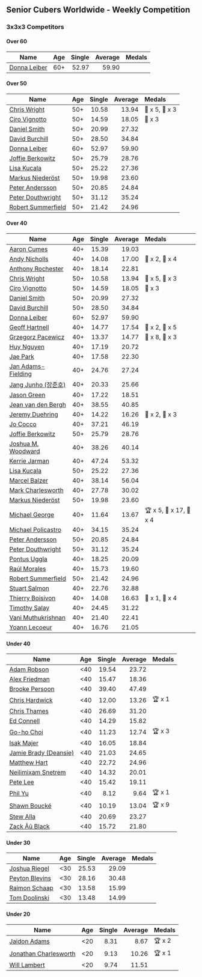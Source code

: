 ## Senior Cubers Worldwide - Weekly Competition
### 3x3x3 Competitors

#### Over 60

| Name | Age | Single | Average | Medals |
| -- | :--: | --: | --: | :-- |
| [Donna Leiber](../../persons/donna_leiber/333.md) | 60+ | 52.97 | 59.90 |  |

#### Over 50

| Name | Age | Single | Average | Medals |
| -- | :--: | --: | --: | :-- |
| [Chris Wright](../../persons/chris_wright/333.md) | 50+ | 10.58 | 13.94 | 🥇 x 5, 🥈 x 3 |
| [Ciro Vignotto](../../persons/ciro_vignotto/333.md) | 50+ | 14.59 | 18.05 | 🥉 x 3 |
| [Daniel Smith](../../persons/daniel_smith/333.md) | 50+ | 20.99 | 27.32 |  |
| [David Burchill](../../persons/david_burchill/333.md) | 50+ | 28.50 | 34.84 |  |
| [Donna Leiber](../../persons/donna_leiber/333.md) | 60+ | 52.97 | 59.90 |  |
| [Joffie Berkowitz](../../persons/joffie_berkowitz/333.md) | 50+ | 25.79 | 28.76 |  |
| [Lisa Kucala](../../persons/lisa_kucala/333.md) | 50+ | 25.22 | 27.36 |  |
| [Markus Niederöst](../../persons/markus_niederost/333.md) | 50+ | 19.98 | 23.60 |  |
| [Peter Andersson](../../persons/peter_andersson/333.md) | 50+ | 20.85 | 24.84 |  |
| [Peter Douthwright](../../persons/peter_douthwright/333.md) | 50+ | 31.12 | 35.24 |  |
| [Robert Summerfield](../../persons/robert_summerfield/333.md) | 50+ | 21.42 | 24.96 |  |

#### Over 40

| Name | Age | Single | Average | Medals |
| -- | :--: | --: | --: | :-- |
| [Aaron Cumes](../../persons/aaron_cumes/333.md) | 40+ | 15.39 | 19.03 |  |
| [Andy Nicholls](../../persons/andy_nicholls/333.md) | 40+ | 14.08 | 17.00 | 🥈 x 2, 🥉 x 4 |
| [Anthony Rochester](../../persons/anthony_rochester/333.md) | 40+ | 18.14 | 22.81 |  |
| [Chris Wright](../../persons/chris_wright/333.md) | 50+ | 10.58 | 13.94 | 🥇 x 5, 🥈 x 3 |
| [Ciro Vignotto](../../persons/ciro_vignotto/333.md) | 50+ | 14.59 | 18.05 | 🥉 x 3 |
| [Daniel Smith](../../persons/daniel_smith/333.md) | 50+ | 20.99 | 27.32 |  |
| [David Burchill](../../persons/david_burchill/333.md) | 50+ | 28.50 | 34.84 |  |
| [Donna Leiber](../../persons/donna_leiber/333.md) | 60+ | 52.97 | 59.90 |  |
| [Geoff Hartnell](../../persons/geoff_hartnell/333.md) | 40+ | 14.77 | 17.54 | 🥈 x 2, 🥉 x 5 |
| [Grzegorz Pacewicz](../../persons/grzegorz_pacewicz/333.md) | 40+ | 13.37 | 14.77 | 🥈 x 8, 🥉 x 3 |
| [Huy Nguyen](../../persons/huy_nguyen/333.md) | 40+ | 17.19 | 20.72 |  |
| [Jae Park](../../persons/jae_park/333.md) | 40+ | 17.58 | 22.30 |  |
| [Jan Adams-Fielding](../../persons/jan_adams_fielding/333.md) | 40+ | 24.76 | 27.24 |  |
| [Jang Junho (장준호)](../../persons/jang_junho/333.md) | 40+ | 20.33 | 25.66 |  |
| [Jason Green](../../persons/jason_green/333.md) | 40+ | 17.22 | 18.51 |  |
| [Jean van den Bergh](../../persons/jean_van_den_bergh/333.md) | 40+ | 38.55 | 40.85 |  |
| [Jeremy Duehring](../../persons/jeremy_duehring/333.md) | 40+ | 14.22 | 16.26 | 🥈 x 2, 🥉 x 3 |
| [Jo Cocco](../../persons/jo_cocco/333.md) | 40+ | 37.21 | 46.19 |  |
| [Joffie Berkowitz](../../persons/joffie_berkowitz/333.md) | 50+ | 25.79 | 28.76 |  |
| [Joshua M. Woodward](../../persons/joshua_m_woodward/333.md) | 40+ | 38.26 | 40.14 |  |
| [Kerrie Jarman](../../persons/kerrie_jarman/333.md) | 40+ | 47.24 | 53.32 |  |
| [Lisa Kucala](../../persons/lisa_kucala/333.md) | 50+ | 25.22 | 27.36 |  |
| [Marcel Balzer](../../persons/marcel_balzer/333.md) | 40+ | 38.14 | 56.04 |  |
| [Mark Charlesworth](../../persons/mark_charlesworth/333.md) | 40+ | 27.78 | 30.02 |  |
| [Markus Niederöst](../../persons/markus_niederost/333.md) | 50+ | 19.98 | 23.60 |  |
| [Michael George](../../persons/michael_george/333.md) | 40+ | 11.64 | 13.67 | 🏆 x 5, 🥇 x 17, 🥈 x 4 |
| [Michael Policastro](../../persons/michael_policastro/333.md) | 40+ | 34.15 | 35.24 |  |
| [Peter Andersson](../../persons/peter_andersson/333.md) | 50+ | 20.85 | 24.84 |  |
| [Peter Douthwright](../../persons/peter_douthwright/333.md) | 50+ | 31.12 | 35.24 |  |
| [Pontus Uggla](../../persons/pontus_uggla/333.md) | 40+ | 18.25 | 20.09 |  |
| [Raúl Morales](../../persons/raul_morales/333.md) | 40+ | 15.73 | 19.60 |  |
| [Robert Summerfield](../../persons/robert_summerfield/333.md) | 50+ | 21.42 | 24.96 |  |
| [Stuart Salmon](../../persons/stuart_salmon/333.md) | 40+ | 22.76 | 32.88 |  |
| [Thierry Boisivon](../../persons/thierry_boisivon/333.md) | 40+ | 14.08 | 16.63 | 🥈 x 1, 🥉 x 4 |
| [Timothy Salay](../../persons/timothy_salay/333.md) | 40+ | 24.45 | 31.22 |  |
| [Vani Muthukrishnan](../../persons/vani_muthukrishnan/333.md) | 40+ | 21.40 | 22.41 |  |
| [Yoann Lecoeur](../../persons/yoann_lecoeur/333.md) | 40+ | 16.76 | 21.05 |  |

#### Under 40

| Name | Age | Single | Average | Medals |
| -- | :--: | --: | --: | :-- |
| [Adam Robson](../../persons/adam_robson/333.md) | <40 | 19.54 | 23.72 |  |
| [Alex Friedman](../../persons/alex_friedman/333.md) | <40 | 15.47 | 18.36 |  |
| [Brooke Persoon](../../persons/brooke_persoon/333.md) | <40 | 39.40 | 47.49 |  |
| [Chris Hardwick](../../persons/chris_hardwick/333.md) | <40 | 12.00 | 13.26 | 🏆 x 1 |
| [Chris Thames](../../persons/chris_thames/333.md) | <40 | 26.69 | 31.20 |  |
| [Ed Connell](../../persons/ed_connell/333.md) | <40 | 14.29 | 15.82 |  |
| [Go-ho Choi](../../persons/go_ho_choi/333.md) | <40 | 11.23 | 12.74 | 🏆 x 3 |
| [Isak Majer](../../persons/isak_majer/333.md) | <40 | 16.05 | 18.84 |  |
| [Jamie Brady (Deansie)](../../persons/jamie_brady/333.md) | <40 | 21.03 | 24.65 |  |
| [Matthew Hart](../../persons/matthew_hart/333.md) | <40 | 22.72 | 24.96 |  |
| [Neilimixam Snetrem](../../persons/neilimixam_snetrem/333.md) | <40 | 14.32 | 20.01 |  |
| [Pete Lee](../../persons/pete_lee/333.md) | <40 | 15.42 | 19.11 |  |
| [Phil Yu](../../persons/phil_yu/333.md) | <40 | 8.12 | 9.64 | 🏆 x 1 |
| [Shawn Boucké](../../persons/shawn_boucke/333.md) | <40 | 10.19 | 13.04 | 🏆 x 9 |
| [Stew Alla](../../persons/stew_alla/333.md) | <40 | 20.69 | 23.27 |  |
| [Zack Âû Black](../../persons/zack_au_black/333.md) | <40 | 15.72 | 21.80 |  |

#### Under 30

| Name | Age | Single | Average | Medals |
| -- | :--: | --: | --: | :-- |
| [Joshua Riegel](../../persons/joshua_riegel/333.md) | <30 | 25.53 | 29.09 |  |
| [Peyton Blevins](../../persons/peyton_blevins/333.md) | <30 | 28.16 | 30.48 |  |
| [Raimon Schaap](../../persons/raimon_schaap/333.md) | <30 | 13.58 | 15.99 |  |
| [Tom Doolinski](../../persons/tom_doolinski/333.md) | <30 | 13.48 | 14.99 |  |

#### Under 20

| Name | Age | Single | Average | Medals |
| -- | :--: | --: | --: | :-- |
| [Jaidon Adams](../../persons/jaidon_adams/333.md) | <20 | 8.31 | 8.67 | 🏆 x 2 |
| [Jonathan Charlesworth](../../persons/jonathan_charlesworth/333.md) | <20 | 9.13 | 10.26 | 🏆 x 1 |
| [Will Lambert](../../persons/will_lambert/333.md) | <20 | 9.74 | 11.51 |  |


<!-- Global site tag (gtag.js) - Google Analytics -->
<script async src="https://www.googletagmanager.com/gtag/js?id=UA-86348435-3"></script>
<script>window.dataLayer = window.dataLayer || []; function gtag() {dataLayer.push(arguments);} gtag('js', new Date()); gtag('config', 'UA-86348435-3');</script>
